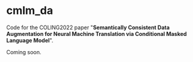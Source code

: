 # cmlm_da

Code for the COLING2022 paper "**Semantically Consistent Data Augmentation for Neural Machine Translation via Conditional Masked Language Model**".

Coming soon.
